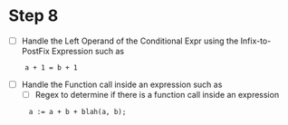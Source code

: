 # Step 8

- [ ] Handle the Left Operand of the Conditional Expr using the Infix-to-PostFix Expression such as
```
    a + 1 = b + 1
```
- [ ] Handle the Function call inside an expression such as
    - [ ] Regex to determine if there is a function call inside an expression
```
     a := a + b + blah(a, b);
```